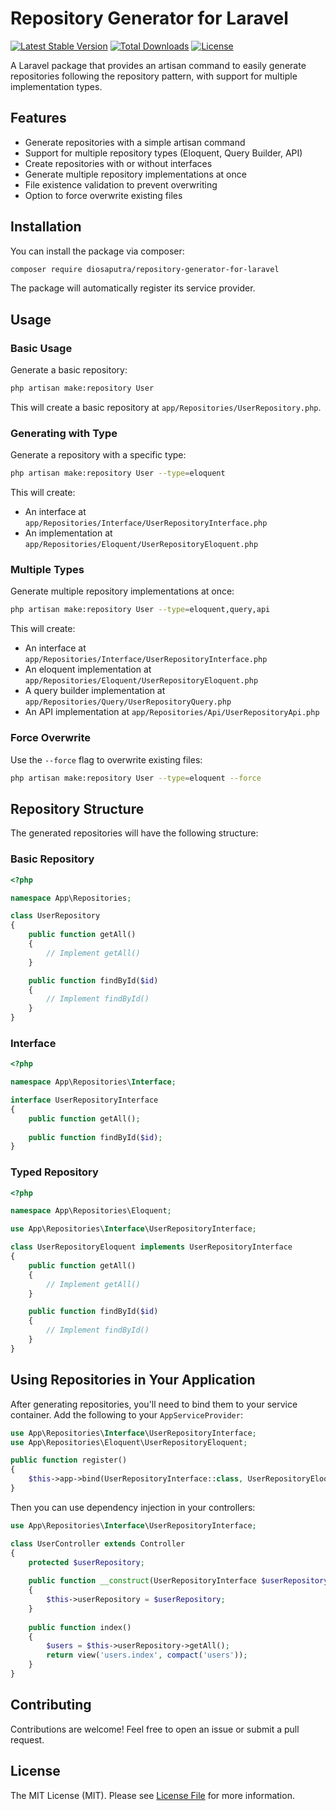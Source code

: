 # Repository Generator for Laravel

[![Latest Stable Version](https://poser.pugx.org/diosaputra/repository-generator-for-laravel/v/stable)](https://packagist.org/packages/diosaputra/repository-generator-for-laravel)
[![Total Downloads](https://poser.pugx.org/diosaputra/repository-generator-for-laravel/downloads)](https://packagist.org/packages/diosaputra/repository-generator-for-laravel)
[![License](https://poser.pugx.org/diosaputra/repository-generator-for-laravel/license)](https://packagist.org/packages/diosaputra/repository-generator-for-laravel)

A Laravel package that provides an artisan command to easily generate repositories following the repository pattern, with support for multiple implementation types.

## Features

- Generate repositories with a simple artisan command
- Support for multiple repository types (Eloquent, Query Builder, API)
- Create repositories with or without interfaces
- Generate multiple repository implementations at once
- File existence validation to prevent overwriting
- Option to force overwrite existing files

## Installation

You can install the package via composer:

```bash
composer require diosaputra/repository-generator-for-laravel
```

The package will automatically register its service provider.

## Usage

### Basic Usage

Generate a basic repository:

```bash
php artisan make:repository User
```

This will create a basic repository at `app/Repositories/UserRepository.php`.

### Generating with Type

Generate a repository with a specific type:

```bash
php artisan make:repository User --type=eloquent
```

This will create:
- An interface at `app/Repositories/Interface/UserRepositoryInterface.php`
- An implementation at `app/Repositories/Eloquent/UserRepositoryEloquent.php`

### Multiple Types

Generate multiple repository implementations at once:

```bash
php artisan make:repository User --type=eloquent,query,api
```

This will create:
- An interface at `app/Repositories/Interface/UserRepositoryInterface.php`
- An eloquent implementation at `app/Repositories/Eloquent/UserRepositoryEloquent.php`
- A query builder implementation at `app/Repositories/Query/UserRepositoryQuery.php`
- An API implementation at `app/Repositories/Api/UserRepositoryApi.php`

### Force Overwrite

Use the `--force` flag to overwrite existing files:

```bash
php artisan make:repository User --type=eloquent --force
```

## Repository Structure

The generated repositories will have the following structure:

### Basic Repository

```php
<?php

namespace App\Repositories;

class UserRepository
{
    public function getAll()
    {
        // Implement getAll()
    }

    public function findById($id)
    {
        // Implement findById()
    }
}
```

### Interface

```php
<?php

namespace App\Repositories\Interface;

interface UserRepositoryInterface
{
    public function getAll();
    
    public function findById($id);
}
```

### Typed Repository

```php
<?php

namespace App\Repositories\Eloquent;

use App\Repositories\Interface\UserRepositoryInterface;

class UserRepositoryEloquent implements UserRepositoryInterface
{
    public function getAll()
    {
        // Implement getAll()
    }

    public function findById($id)
    {
        // Implement findById()
    }
}
```

## Using Repositories in Your Application

After generating repositories, you'll need to bind them to your service container. Add the following to your `AppServiceProvider`:

```php
use App\Repositories\Interface\UserRepositoryInterface;
use App\Repositories\Eloquent\UserRepositoryEloquent;

public function register()
{
    $this->app->bind(UserRepositoryInterface::class, UserRepositoryEloquent::class);
}
```

Then you can use dependency injection in your controllers:

```php
use App\Repositories\Interface\UserRepositoryInterface;

class UserController extends Controller
{
    protected $userRepository;
    
    public function __construct(UserRepositoryInterface $userRepository)
    {
        $this->userRepository = $userRepository;
    }
    
    public function index()
    {
        $users = $this->userRepository->getAll();
        return view('users.index', compact('users'));
    }
}
```

## Contributing

Contributions are welcome! Feel free to open an issue or submit a pull request.

## License

The MIT License (MIT). Please see [License File](LICENSE) for more information.
